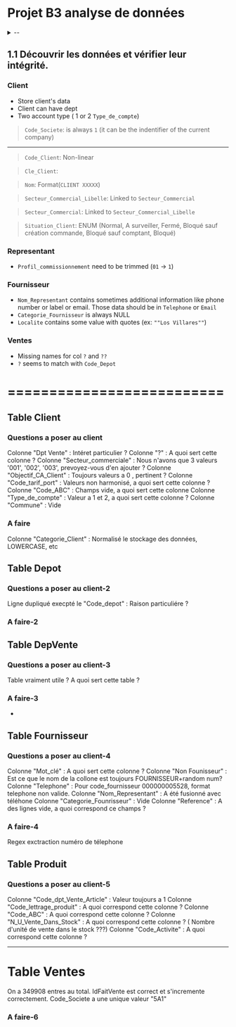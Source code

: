 # Projet B3 analyse de données 

<details>
  <summary>--</summary>
  
  But du projet : 
  Le projet a pour but de récupérer et analyser un jeu de données inconnu.  
  Au travers du langage SQL et python, vous devrez nettoyer le jeu de données et effectuer une analyse de données.  
  Une restitution graphique sera faite dans l’outils power bi. 
  
  ## Partie 1 : Jeu de données 

  - Récupérer la VM sous VirtualBox  
  - Découvrir les données et vérifier leur intégrité. 
  - Nettoyer les erreurs et incohérences. 
  - Reconstituer le schéma de base de données. 

  

  ## Partie 2 : Prévision python 

  Créer un projet Python permettant de générer une prévision sur un jeu de données. 
  Le programme doit permettre de rendre paramétrable l’horizon de prévision et la fréquence des données. 
  Le programme doit permettre de générer en sorti une table SQL en sortie contenant : 

  - Les paramètres 
  - La saisonnalité 
  - Les dates 
  - Les valeurs 

  La prévision doit être faite pour chaque produit éligible.  

  ## Partie 4 : Power bi 

  Une fois la base de données nettoyée et les prévisions générées, les données seront importées dans Power Bi afin de générer un rapport. 

  Le rapport devra contenir au moins : 

  - 5 graphiques différents (histogramme, courbe …) 
  - 1 matrice de dimension 3 
  - 1 carte géographique de la répartition des clients 
  - 2 courbes comparant les données réelles avec les prévisions 
  - Colonnes calculées afin d’alimenter les filtres 
  - Mesures calculées de l’évolution par rapport à l’année précédente. 

  Le rendu final sera un livrable client contenant les différentes étapes du projet.  

  Le rapport power bi sera rendu sous format .pbix. 

</details>

## 1.1 Découvrir les données et vérifier leur intégrité. 
### Client
- Store client's data
- Client can have dept
- Two account type ( 1 or 2 `Type_de_compte`)


> `Code_Societe`: is always `1` (it can be the indentifier of the current company)
****
> `Code_Client`: Non-linear

> `Cle_Client`:

> `Nom`: Format(`CLIENT XXXXX`)

> `Secteur_Commercial_Libelle`: Linked to `Secteur_Commercial` 

> `Secteur_Commercial`: Linked to `Secteur_Commercial_Libelle` 

> `Situation_Client`: ENUM (Normal, A surveiller, Fermé, Bloqué sauf création commande, Bloqué sauf comptant, Bloqué)


### Representant
- `Profil_commissionnement` need to be trimmed (`01` -> `1`)

### Fournisseur
- `Nom_Representant` contains sometimes additional information like phone number or label or email. Those data should be in `Telephone` or `Email`
- `Categorie_Fournisseur` is always NULL
- `Localite` contains some value with quotes (ex: `""Los Villares""`)

### Ventes
- Missing names for col `?` and `??` 
- `?` seems to match with `Code_Depot`





# ==========================

## Table Client

### Questions a poser au client

Colonne "Dpt Vente" : Intéret particulier ?
Colonne "?" : A quoi sert cette colonne ?
Colonne "Secteur_commerciale" : Nous n'avons que 3 valeurs '001', '002', '003', prevoyez-vous d'en ajouter ?
Colonne "Objectif_CA_Client" : Toujours valeurs a 0 , pertinent ?
Colonne "Code_tarif_port" : Valeurs non harmonisé, a quoi sert cette colonne ?
Colonne "Code_ABC" : Champs vide, a quoi sert cette colonne 
Colonne "Type_de_compte" : Valeur a 1 et 2, a quoi sert cette colonne ?
Colonne "Commune" : Vide

### A faire

Colonne "Categorie_Client" : Normalisé le stockage des données, LOWERCASE, etc

## Table Depot

### Questions a poser au client-2

Ligne dupliqué execpté le "Code_depot" : Raison particuliére ?

### A faire-2

## Table DepVente

### Questions a poser au client-3

Table vraiment utile ? A quoi sert cette table ?

### A faire-3

-

## Table Fournisseur

### Questions a poser au client-4

Colonne "Mot_clé" : A quoi sert cette colonne ?
Colonne "Non Founisseur" : Est ce que le nom de la collone est toujours FOURNISSEUR+random num?
Colonne "Telephone" : Pour code_fournisseur 000000005528, format telephone non valide.
Colonne "Nom_Representant" : A été fusionné avec téléhone
Colonne "Categorie_Founrisseur" : Vide
Colonne "Reference" : A des lignes vide, a quoi correspond ce champs ?

### A faire-4

Regex exctraction numéro de télephone

## Table Produit

### Questions a poser au client-5

Colonne "Code_dpt_Vente_Article" : Valeur toujours a 1
Colonne "Code_lettrage_produit" : A quoi correspond cette colonne ?
Colonne "Code_ABC" : A quoi correspond cette colonne ?
Colonne "N_U_Vente_Dans_Stock" : A quoi correspond cette colonne ? ( Nombre d'unité de vente dans le stock ???)
Colonne "Code_Activite" : A quoi correspond cette colonne ?




----------------------------------------------------------------------------------------------------------------------------------------------------

# Table Ventes

On a 349908 entres au total.
IdFaitVente est correct et s'incremente correctement.
Code_Societe a une unique valeur "5A1"


### A faire-6









